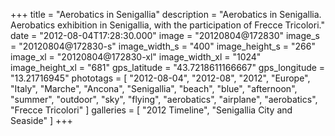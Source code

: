 +++
title = "Aerobatics in Senigallia"
description = "Aerobatics in Senigallia. Aerobatics exhibition in Senigallia, with the participation of Frecce Tricolori."
date = "2012-08-04T17:28:30.000"
image = "20120804@172830"
image_s = "20120804@172830-s"
image_width_s = "400"
image_height_s = "266"
image_xl = "20120804@172830-xl"
image_width_xl = "1024"
image_height_xl = "681"
gps_latitude = "43.7218611166667"
gps_longitude = "13.21716945"
phototags = [ "2012-08-04", "2012-08", "2012", "Europe", "Italy", "Marche", "Ancona", "Senigallia", "beach", "blue", "afternoon", "summer", "outdoor", "sky", "flying", "aerobatics", "airplane", "aerobatics", "Frecce Tricolori" ]
galleries = [ "2012 Timeline", "Senigallia City and Seaside" ]
+++
